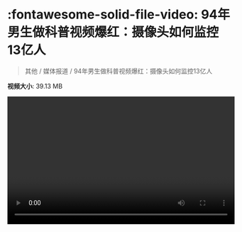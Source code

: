 # :fontawesome-solid-file-video: 94年男生做科普视频爆红：摄像头如何监控13亿人

> 其他 / 媒体报道 / 94年男生做科普视频爆红：摄像头如何监控13亿人

**视频大小**: 39.13 MB

<video id="V-3b6b9da9dff97be2b8ca3256cac606b3" width="512" height="288" preload="none" playsinline webkit-playsinline></video>